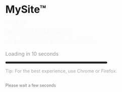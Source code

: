 <!DOCTYPE html>
<html lang="en">
<head>
  <meta charset="UTF-8">
  <title>MySite™ Loader</title>
  <style>
    * {
      margin: 0;
      padding: 0;
      box-sizing: border-box;
    }

    body {
      background-color: #000;
      color: white;
      font-family: 'Segoe UI', Tahoma, Geneva, Verdana, sans-serif;
      display: flex;
      flex-direction: column;
      justify-content: center;
      align-items: center;
      height: 100vh;
      overflow: hidden;
      text-align: center;
    }

    h1 {
      font-size: 2rem;
      font-weight: bold;
      margin-bottom: 10px;
      animation: glow 1.5s ease-in-out infinite alternate;
    }

    @keyframes glow {
      from {
        text-shadow: 0 0 10px #fff;
      }
      to {
        text-shadow: 0 0 20px #0ff, 0 0 30px #0ff;
      }
    }

    .subheading {
      font-style: italic;
      color: #ccc;
      margin-bottom: 20px;
    }

    .loading-text {
      font-size: 1.5rem;
      font-weight: 600;
      margin-bottom: 10px;
      animation: fadeIn 1s ease-in-out forwards;
    }

    @keyframes fadeIn {
      from {
        opacity: 0;
      }
      to {
        opacity: 1;
      }
    }

    .countdown {
      margin: 15px 0;
      font-size: 1rem;
      color: #999;
    }

    .progress-bar {
      width: 80%;
      height: 6px;
      background-color: #222;
      border-radius: 10px;
      overflow: hidden;
      margin-bottom: 15px;
    }

    .progress {
      height: 100%;
      width: 0%;
      background: linear-gradient(90deg, #00f5ff, #00ff88);
      transition: width 1s linear;
    }

    .tip {
      margin-top: 10px;
      font-size: 0.9rem;
      color: #aaa;
    }

    .footer {
      margin-top: 30px;
      font-size: 0.8rem;
      color: #777;
    }
  </style>
</head>
<body>

  <h1>MySite™</h1>
  <div class="loading-text">YOUR<br>WEB EXPERIENCE<br>IS LOADING RIGHT <em>NOW</em></div>

  <div class="countdown">Loading in <span id="seconds">10</span> seconds</div>

  <div class="progress-bar">
    <div class="progress" id="progress"></div>
  </div>

  <div class="tip">Tip: For the best experience, use Chrome or Firefox.</div>
  <div class="footer">Please wait a few seconds</div>

  <script>
    let seconds = 10;
    const countdownEl = document.getElementById('seconds');
    const progressEl = document.getElementById('progress');

    const interval = setInterval(() => {
      seconds--;
      countdownEl.textContent = seconds;
      progressEl.style.width = `${(10 - seconds) * 10}%`;

      if (seconds === 0) {
        clearInterval(interval);
        countdownEl.textContent = '0';
        document.querySelector('.loading-text').textContent = 'Loaded!';
        progressEl.style.width = '100%';
        progressEl.style.background = 'linear-gradient(90deg, #00ff88, #00f5ff)';
      }
    }, 1000);
  </script>

</body>
</html>
